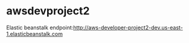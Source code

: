 # awsdevproject2

Elastic beanstalk endpoint:http://aws-developer-project2-dev.us-east-1.elasticbeanstalk.com
